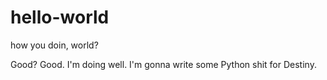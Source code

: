 # hello-world
how you doin, world?

Good? Good. I'm doing well. I'm gonna write some Python shit for Destiny.
